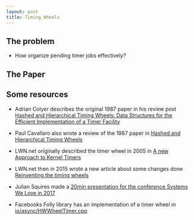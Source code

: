 ```yaml
---
layout: post
title: Timing Wheels
---
```


## The problem

* How organize pending timer jobs effectively?

## The Paper



## Some resources

* Adrian Colyer describes the original 1987 paper in his review post [Hashed and Hierarchical Timing Wheels: Data Structures for the Efficient Implementation of a Timer Facility](https://blog.acolyer.org/2015/11/23/hashed-and-hierarchical-timing-wheels/)

* Paul Cavallaro also wrote a review of the 1987 paper in [Hashed and Hierarchical Timing Wheels](https://paulcavallaro.com/blog/hashed-and-hierarchical-timing-wheels/)

* LWN.net originally described the timer wheel in 2005 in [A new Approach to Kernel Timers](https://lwn.net/Articles/152436/)

* LWN.net then in 2015 wrote a new article about some changes done [Reinventing the timing wheels](https://lwn.net/Articles/646950/)

* Julian Squires made a [20min presentation for the conference Systems We Love in 2017](https://systemswe.love/archive/minneapolis-2017/julian-squires)

* Facebooks Folly library has an implementation of a timer wheel in [io/async/HWWheelTimer.cpp](https://github.com/facebook/folly/blob/master/folly/io/async/HHWheelTimer.cpp)

